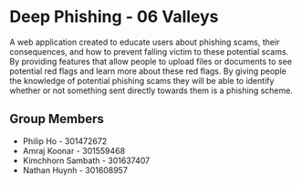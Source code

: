 # Deep Phishing - 06 Valleys
A web application created to educate users about phishing scams, their consequences, and how to prevent falling victim to these potential scams. By providing features that allow people to upload files or documents to see potential red flags and learn more about these red flags. By giving people the knowledge of potential phishing scams they will be able to identify whether or not something sent directly towards them is a phishing scheme.

## Group Members
* Philip Ho - 301472672  
* Amraj Koonar - 301559468  
* Kimchhorn Sambath - 301637407  
* Nathan Huynh - 301608957
